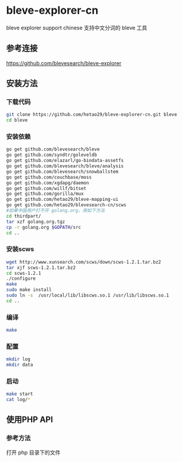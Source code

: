 # bleve-explorer-cn
bleve explorer support chinese
支持中文分词的 bleve 工具
## 参考连接
https://github.com/blevesearch/bleve-explorer

## 安装方法
### 下载代码
```bash
git clone https://github.com/hetao29/bleve-explorer-cn.git bleve
cd bleve
```
### 安装依赖
```bash
go get github.com/blevesearch/bleve
go get github.com/syndtr/goleveldb
go get github.com/elazarl/go-bindata-assetfs
go get github.com/blevesearch/bleve/analysis
go get github.com/blevesearch/snowballstem
go get github.com/couchbase/moss
go get github.com/xgdapg/daemon
go get github.com/willf/bitset
go get github.com/gorilla/mux
go get github.com/hetao29/bleve-mapping-ui
go get github.com/hetao29/blevesearch-cn/scws
#如果中国用户打不开 golang.org，用如下方法
cd thirdpart/ 
tar xzf golang.org.tgz
cp -r golang.org $GOPATH/src
cd ..
```
### 安装scws
```bash
wget http://www.xunsearch.com/scws/down/scws-1.2.1.tar.bz2 
tar xjf scws-1.2.1.tar.bz2 
cd scws-1.2.1
./configure 
make 
sudo make install
sudo ln -s  /usr/local/lib/libscws.so.1 /usr/lib/libscws.so.1
cd ..
```
### 编译
```bash
make
```
### 配置
```bash
mkdir log
mkdir data
```
### 启动
```bash
make start
cat log/*
```
## 使用PHP API
### 参考方法
打开 php 目录下的文件
